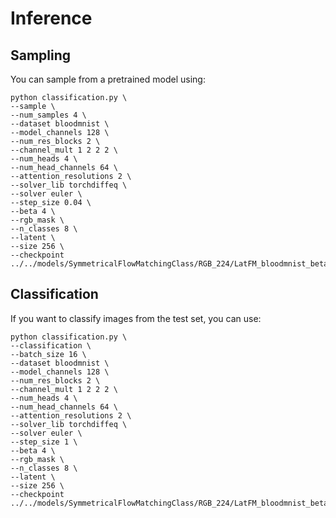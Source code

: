 # Inference

## Sampling

You can sample from a pretrained model using:

    python classification.py \
    --sample \
    --num_samples 4 \ 
    --dataset bloodmnist \
    --model_channels 128 \
    --num_res_blocks 2 \
    --channel_mult 1 2 2 2 \
    --num_heads 4 \
    --num_head_channels 64 \
    --attention_resolutions 2 \
    --solver_lib torchdiffeq \
    --solver euler \
    --step_size 0.04 \
    --beta 4 \
    --rgb_mask \
    --n_classes 8 \
    --latent \
    --size 256 \
    --checkpoint ../../models/SymmetricalFlowMatchingClass/RGB_224/LatFM_bloodmnist_beta4.0_rgb.pt

## Classification

If you want to classify images from the test set, you can use:

    python classification.py \
    --classification \
    --batch_size 16 \ 
    --dataset bloodmnist \
    --model_channels 128 \
    --num_res_blocks 2 \
    --channel_mult 1 2 2 2 \
    --num_heads 4 \
    --num_head_channels 64 \
    --attention_resolutions 2 \
    --solver_lib torchdiffeq \
    --solver euler \
    --step_size 1 \
    --beta 4 \
    --rgb_mask \
    --n_classes 8 \
    --latent \
    --size 256 \
    --checkpoint ../../models/SymmetricalFlowMatchingClass/RGB_224/LatFM_bloodmnist_beta4.0_rgb.pt


